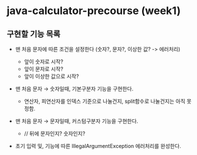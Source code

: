 # java-calculator-precourse (week1)
 

## 구현할 기능 목록
- 맨 처음 문자에 따른 조건을 설정한다 (숫자?, 문자?, 이상한 값? -> 에러처리)
  - 앞이 숫자로 시작?
  - 앞이 문자로 시작?
  - 앞이 이상한 값으로 시작?

- 맨 처음 문자 → 숫자일때, 기본구분자 기능을 구현한다.
  - 연산자, 피연산자를 인덱스 기준으로 나눌건지, split함수로 나눌건지는 아직 못 정함.

- 맨 처음 문자 → 문자일때, 커스텀구분자 기능을 구현한다.
  - // 뒤에 문자인지? 숫자인지? 

- 초기 입력 및, 기능에 따른 IllegalArgumentException 에러처리를 완성한다. 
